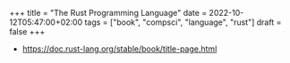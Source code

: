 +++
title = "The Rust Programming Language"
date = 2022-10-12T05:47:00+02:00
tags = ["book", "compsci", "language", "rust"]
draft = false
+++

-   <https://doc.rust-lang.org/stable/book/title-page.html>
